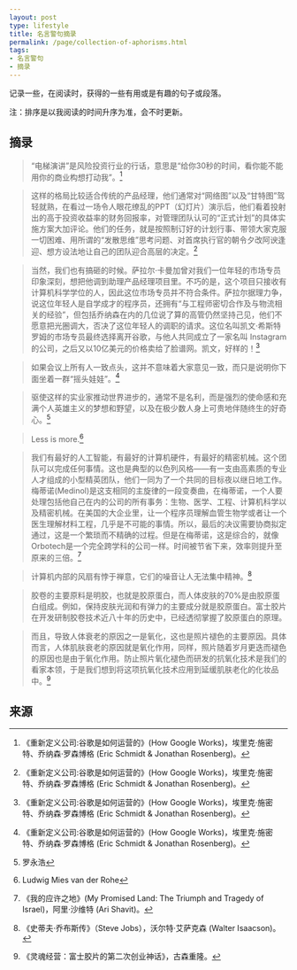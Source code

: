```yaml
---
layout: post
type: lifestyle
title: 名言警句摘录
permalink: /page/collection-of-aphorisms.html
tags:
- 名言警句
- 摘录
---
```


记录一些，在阅读时，获得的一些有用或是有趣的句子或段落。

注：排序是以我阅读的时间升序为准，会不时更新。

## 摘录

> “电梯演讲”是风险投资行业的行话，意思是“给你30秒的时间，看你能不能用你的商业构想打动我”。[^1]

> 这样的格局比较适合传统的产品经理，他们通常对“网络图”以及“甘特图”驾轻就熟，在看过一场令人眼花缭乱的PPT（幻灯片）演示后，他们看着投射出的高于投资收益率的财务回报率，对管理团队认可的“正式计划”的具体实施方案大加评论。他们的任务，就是按照制订好的计划行事、带领大家克服一切困难、用所谓的“发散思维”思考问题、对首席执行官的朝令夕改阿谀逢迎、想方设法地让自己的团队迎合高层的决定。[^1]

> 当然，我们也有搞砸的时候。萨拉尔·卡曼加曾对我们一位年轻的市场专员印象深刻，想把他调到助理产品经理项目里。不巧的是，这个项目只接收有计算机科学学位的人，因此这位市场专员并不符合条件。萨拉尔据理力争，说这位年轻人是自学成才的程序员，还拥有“与工程师密切合作及与物流相关的经验”，但包括乔纳森在内的几位说了算的高管仍然坚持己见，他们不愿意把光圈调大，否决了这位年轻人的调职的请求。这位名叫凯文·希斯特罗姆的市场专员最终选择离开谷歌，与他人共同成立了一家名叫 Instagram 的公司，之后又以10亿美元的价格卖给了脸谱网。凯文，好样的！[^1]

> 如果会议上所有人一致点头，这并不意味着大家意见一致，而只是说明你下面坐着一群“摇头娃娃”。[^1]

> 驱使这样的实业家推动世界进步的，通常不是名利，而是强烈的使命感和充满个人英雄主义的梦想和野望，以及在极少数人身上可贵地伴随终生的好奇心。[^2]

> Less is more.[^3]

> 我们有最好的人工智能，有最好的计算机硬件，有最好的精密机械。这个团队可以完成任何事情。这也是典型的以色列风格——有一支由高素质的专业人才组成的小型精英团队，他们一同为了一个共同的目标夜以继日地工作。梅蒂诺(Medinol)是这支相同的主旋律的一段变奏曲，在梅蒂诺，一个人要处理包括他自己在内的公司的所有事务：生物、医学、工程、计算机科学以及精密机械。在美国的大企业里，让一个程序员理解血管生物学或者让一个医生理解材料工程，几乎是不可能的事情。所以，最后的决议需要协商拟定通过，这是一个繁琐而不精确的过程。但是在梅蒂诺，这是综合的，就像Orbotech是一个完全跨学科的公司一样。时间被节省下来，效率则提升至原来的三倍。[^4]

> 计算机内部的风扇有悖于禅意，它们的噪音让人无法集中精神。[^5]

> 胶卷的主要原料是明胶，也就是胶原蛋白，而人体皮肤的70%是由胶原蛋白组成。例如，保持皮肤光润和有弹力的主要成分就是胶原蛋白。富士胶片在开发研制胶卷技术近八十年的历史中，已经透彻掌握了胶原蛋白的原理。

> 而且，导致人体衰老的原因之一是氧化，这也是照片褪色的主要原因。具体而言，人体肌肤衰老的原因就是氧化作用，同样，照片随着岁月更迭而褪色的原因也是由于氧化作用。防止照片氧化褪色而研发的抗氧化技术是我们的看家本领，于是我们想到将这项抗氧化技术应用到延缓肌肤老化的化妆品中。[^6]

## 来源

[^1]: 《重新定义公司:谷歌是如何运营的》(How Google Works)，埃里克·施密特、乔纳森·罗森博格 (Eric Schmidt & Jonathan Rosenberg)。
[^2]: 罗永浩
[^3]: Ludwig Mies van der Rohe
[^4]: 《我的应许之地》(My Promised Land: The Triumph and Tragedy of Israel)，阿里·沙维特 (Ari Shavit)。
[^5]: 《史蒂夫·乔布斯传》（Steve Jobs），沃尔特·艾萨克森 (Walter Isaacson)。
[^6]: 《灵魂经营：富士胶片的第二次创业神话》，古森重隆。

